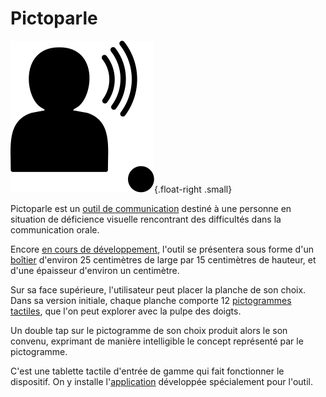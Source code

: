# Pictoparle

![Logo de Pictoparle, silhouette parlante](img/pictoparle-icon.svg){.float-right .small}

Pictoparle est un [outil de communication](aac.md) destiné à une personne en situation de déficience visuelle rencontrant des difficultés dans la communication orale.

Encore [en cours de développement](avancee.md), l'outil se présentera sous forme d'un [boîtier](materiel.md) d'environ 25 centimètres de large par 15 centimètres de hauteur, et d'une épaisseur d'environ un centimètre.

Sur sa face supérieure, l'utilisateur peut placer la planche de son choix. Dans sa version initiale, chaque planche comporte 12 [pictogrammes tactiles](pictogrammes.md), que l'on peut explorer avec la pulpe des doigts.

Un double tap sur le pictogramme de son choix produit alors le son convenu, exprimant de manière intelligible le concept représenté par le pictogramme.

C'est une tablette tactile d'entrée de gamme qui fait fonctionner le dispositif. On y installe l'[application](logiciel.md) développée spécialement pour l'outil.

